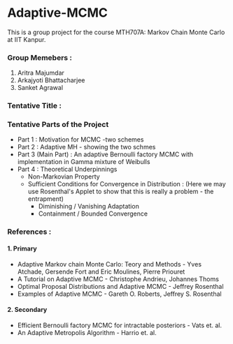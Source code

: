 # Adaptive-MCMC
This is a group project for the course MTH707A: Markov Chain Monte Carlo at IIT Kanpur.

### Group Memebers : 
1. Aritra Majumdar
2. Arkajyoti Bhattacharjee
3. Sanket Agrawal

### Tentative Title :

### Tentative Parts of the Project
+ Part 1 : Motivation for MCMC -two schemes
+ Part 2 : Adaptive MH - showing the two schmes
+ Part 3 (Main Part) : An adaptive Bernoulli factory MCMC with implementation in Gamma mixture of Weibulls
+ Part  4 : Theoretical Underpinnings 
  - Non-Markovian Property 
  - Sufficient Conditions for Convergence in Distribution : (Here we may use Rosenthal's Applet to show that this is really a problem - the entrapment)
      - Diminishing / Vanishing Adaptation
      - Containment / Bounded Convergence    
  


### References :

#### 1. Primary
* Adaptive Markov chain Monte Carlo: Teory and Methods - Yves Atchade, Gersende Fort and Eric Moulines, Pierre Priouret
* A Tutorial on Adaptive MCMC - Christophe Andrieu, Johannes Thoms
* Optimal Proposal Distributions and Adaptive MCMC - Jeffrey Rosenthal
* Examples of Adaptive MCMC - Gareth O. Roberts, Jeffrey S. Rosenthal

#### 2. Secondary
* Efficient Bernoulli factory MCMC for intractable posteriors - Vats et. al. 
* An Adaptive Metropolis Algorithm - Harrio et. al.
